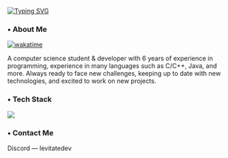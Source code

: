 [![Typing SVG](https://readme-typing-svg.demolab.com?font=Fira+Code&duration=3500&pause=2000&width=435&lines=Hey%2C+I'm+Aluisio+(Levitate))]()

<h3> • About Me </h3>

[![wakatime](https://wakatime.com/badge/user/6831b11d-ae1d-4f0c-a723-269556d5ebde.svg)](https://wakatime.com/@6831b11d-ae1d-4f0c-a723-269556d5ebde)

A computer science student & developer with 6 years of experience in programming, experience in many languages such as C/C++, Java, and more. Always ready to face new challenges, keeping up to date with new technologies, and excited to work on new projects.

<h3> • Tech Stack </h3>

![](https://skillicons.dev/icons?i=java,cpp,rust,javascript,typescript,html,css,js,mysql,mongodb,redis,git&perline=6)

<h3> • Contact Me </h3>
Discord — levitatedev
